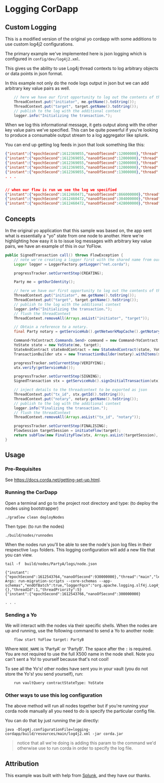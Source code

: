 # Logging CorDapp

## Custom Logging

This is a modified version of the original yo cordapp with some additions to use custom log4j2 configurations.


The primary example we've implemented here is json logging which is configured in `config/dev/log4j2.xml`.

This gives us the ability to use Log4j thread contexts to log arbitrary objects or data points in json format.

In this example not only do the node logs output in json but we can add arbitrary key value pairs as well.

```java
    // here we have our first opportunity to log out the contents of the flow arguments.
    ThreadContext.put("initiator", me.getName().toString());
    ThreadContext.put("target", target.getName().toString());
    // publish to the log with the additional context
    logger.info("Initializing the transaction.");
```

When we log this informational message, it gets output along with the other key value pairs we've specified.
This can be quite powerful if you're looking to produce a consumable output stream to a log aggregator like splunk.

You can end up getting log feeds in json that look something like this:

```json
{"instant":{"epochSecond":1612369055,"nanoOfSecond":12000000},"thread":"main","level":"INFO","loggerName":"net.corda.node.internal.Node","message":"Vendor: Corda Open Source","endOfBatch":true,"loggerFqcn":"org.apache.logging.slf4j.Log4jLogger","threadId":1,"threadPriority":5}
{"instant":{"epochSecond":1612369055,"nanoOfSecond":12000000},"thread":"main","level":"INFO","loggerName":"net.corda.node.internal.Node","message":"Release: 4.6","endOfBatch":false,"loggerFqcn":"org.apache.logging.slf4j.Log4jLogger","threadId":1,"threadPriority":5}
{"instant":{"epochSecond":1612369055,"nanoOfSecond":12000000},"thread":"main","level":"INFO","loggerName":"net.corda.node.internal.Node","message":"Platform Version: 8","endOfBatch":false,"loggerFqcn":"org.apache.logging.slf4j.Log4jLogger","threadId":1,"threadPriority":5}
{"instant":{"epochSecond":1612369055,"nanoOfSecond":12000000},"thread":"main","level":"INFO","loggerName":"net.corda.node.internal.Node","message":"Revision: 85e387ea730d9be7d6dc2b23caba1ee18305af74","endOfBatch":false,"loggerFqcn":"org.apache.logging.slf4j.Log4jLogger","threadId":1,"threadPriority":5}
{"instant":{"epochSecond":1612369055,"nanoOfSecond":13000000},"thread":"main","level":"INFO","loggerName":"net.corda.node.internal.Node","message":"PID: 94369","endOfBatch":false,"loggerFqcn":"org.apache.logging.slf4j.Log4jLogger","threadId":1,"threadPriority":5}
. . .


// when our flow is run we see the log we specified
{"instant":{"epochSecond":1612460471,"nanoOfSecond":866000000},"thread":"pool-10-thread-2","level":"INFO","loggerName":"net.corda.tools.shell.FlowShellCommand","message":"Executing command \"flow start net.corda.samples.logging.flows.YoFlow target: PartyA\",","endOfBatch":true,"loggerFqcn":"org.apache.logging.slf4j.Log4jLogger","threadId":224,"threadPriority":5}
{"instant":{"epochSecond":1612460472,"nanoOfSecond":304000000},"thread":"Node thread-1","level":"INFO","loggerName":"net.corda","message":"Initializing the transaction.","endOfBatch":true,"loggerFqcn":"org.apache.logging.slf4j.Log4jLogger","threadId":166,"threadPriority":5}
{"instant":{"epochSecond":1612460472,"nanoOfSecond":428000000},"thread":"pool-10-thread-2","level":"WARN","loggerName":"net.corda.tools.shell.utlities.StdoutANSIProgressRenderer","message":"Cannot find console appender - progre
```


## Concepts

In the original yo application that this sample was based on, the app sent what is essentially a "yo" state from one node to another.
Here we're highlighting how easy it is to issue log messages with arbitrary key value pairs, we have an example of this in our YoFlow.

```java
public SignedTransaction call() throws FlowException {
    // note we're creating a logger first with the shared name from our other example.
    Logger logger = LoggerFactory.getLogger("net.corda");

    progressTracker.setCurrentStep(CREATING);

    Party me = getOurIdentity();

    // here we have our first opportunity to log out the contents of the flow arguments.
    ThreadContext.put("initiator", me.getName().toString());
    ThreadContext.put("target", target.getName().toString());
    // publish to the log with the additional context
    logger.info("Initializing the transaction.");
    // flush the threadContext
    ThreadContext.removeAll(Arrays.asList("initiator", "target"));

    // Obtain a reference to a notary.
    final Party notary = getServiceHub().getNetworkMapCache().getNotaryIdentities().get(0);

    Command<YoContract.Commands.Send> command = new Command<YoContract.Commands.Send>(new YoContract.Commands.Send(), Arrays.asList(me.getOwningKey()));
    YoState state = new YoState(me, target);
    StateAndContract stateAndContract = new StateAndContract(state, YoContract.ID);
    TransactionBuilder utx = new TransactionBuilder(notary).withItems(stateAndContract, command);

    progressTracker.setCurrentStep(VERIFYING);
    utx.verify(getServiceHub());

    progressTracker.setCurrentStep(SIGNING);
    SignedTransaction stx = getServiceHub().signInitialTransaction(utx);

    // inject details to the threadcontext to be exported as json
    ThreadContext.put("tx_id", stx.getId().toString());
    ThreadContext.put("notary", notary.getName().toString());
    // publish to the log with the additional context
    logger.info("Finalizing the transaction.");
    // flush the threadContext
    ThreadContext.removeAll(Arrays.asList("tx_id", "notary"));

    progressTracker.setCurrentStep(FINALISING);
    FlowSession targetSession = initiateFlow(target);
    return subFlow(new FinalityFlow(stx, Arrays.asList(targetSession), Objects.requireNonNull(FINALISING.childProgressTracker())));
}
```



## Usage


### Pre-Requisites

See https://docs.corda.net/getting-set-up.html.


### Running the CorDapp

Open a terminal and go to the project root directory and type: (to deploy the nodes using bootstrapper)
```
./gradlew clean deployNodes
```
Then type: (to run the nodes)

```
./build/nodes/runnodes
```

When the nodes run you'll be able to see the node's json log files in their respesctive `logs` folders.
This logging configuration will add a new file that you can view.

```shell
tail -f  build/nodes/PartyA/logs/node.json

{"instant":{"epochSecond":1612543764,"nanoOfSecond":930000000},"thread":"main","level":"INFO","loggerName":"net.corda.cliutils.CliWrapperBase","message":"Application Args: run-migration-scripts --core-schemas --app-schemas","endOfBatch":true,"loggerFqcn":"org.apache.logging.slf4j.Log4jLogger","contextMap":{},"threadId":1,"threadPriority":5}
{"instant":{"epochSecond":1612543766,"nanoOfSecond":300000000}

. . .

```

### Sending a Yo

We will interact with the nodes via their specific shells. When the nodes are up and running, use the following command to send a
Yo to another node:

```
    flow start YoFlow target: PartyB
```

Where `NODE_NAME` is 'PartyA' or 'PartyB'. The space after the `:` is required. You are not required to use the full
X500 name in the node shell. Note you can't sent a Yo! to yourself because that's not cool!

To see all the Yo's! other nodes have sent you in your vault (you do not store the Yo's! you send yourself), run:

```
    run vaultQuery contractStateType: YoState
```

### Other ways to use this log configuration

The above method will run all nodes together but if you're running your corda node manually all you need to do is specify the particular config file.

You can do that by just running the jar directly:

```shell
java -Dlog4j.configurationFile=logging-cordapp/build/resources/main/log4j2.xml -jar corda.jar
```

> notice that all we're doing is adding this param to the command we'd otherwise use to run corda in order to specify the log file.


## Attribution

This example was built with help from [Splunk](https://splunk.com), and they have our thanks.

